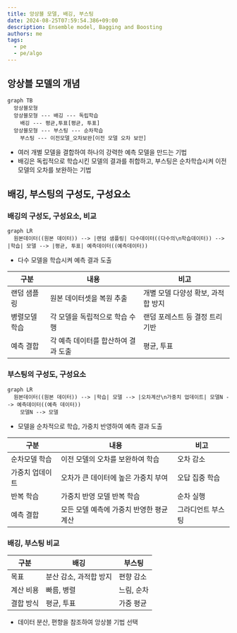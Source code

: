 ```yaml
---
title: 앙상블 모델, 배깅, 부스팅
date: 2024-08-25T07:59:54.386+09:00
description: Ensemble model, Bagging and Boosting
authors: me
tags: 
  - pe
  - pe/algo
---
```


## 앙상블 모델의 개념

```mermaid
graph TB
  앙상블모형
  앙상블모형 --- 배깅 --- 독립학습
    배깅 --- 평균,투표[평균, 투표]
  앙상블모형 --- 부스팅 --- 순차학습
    부스팅 --- 이전모델_오차보완[이전 모델 오차 보안]
```

- 여러 개별 모델을 결합하여 하나의 강력한 예측 모델을 만드는 기법
- 배깅은 독립적으로 학습시킨 모델의 결과를 취합하고, 부스팅은 순차학습시켜 이전 모델의 오차를 보완하는 기법

## 배깅, 부스팅의 구성도, 구성요소

### 배깅의 구성도, 구성요소, 비교

```mermaid
graph LR
  원본데이터((원본 데이터)) --> |랜덤 샘플링| 다수데이터((다수의\n학습데이터)) --> |학습| 모델 --> |평균, 투표| 예측데이터((예측데이터))
```

- 다수 모델을 학습시켜 예측 결과 도출

| 구분 | 내용 | 비고 |
| --- | --- | --- |
| 랜덤 샘플링 | 원본 데이터셋을 복원 추출 | 개별 모델 다양성 확보, 과적합 방지 |
| 병렬모델학습 | 각 모델을 독립적으로 학습 수행 | 랜덤 포레스트 등 결정 트리 기반 |
| 예측 결합 | 각 예측 데이터를 합산하여 결과 도출 | 평균, 투표 |

### 부스팅의 구성도, 구성요소

```mermaid
graph LR
  원본데이터((원본 데이터)) --> |학습| 모델 --> |오차계산\n가중치 업데이트| 모델N --> 예측데이터((예측 데이터))
    모델N --> 모델
```

- 모델을 순차적으로 학습, 가중치 반영하여 예측 결과 도출

| 구분 | 내용 | 비고 |
| --- | --- | --- |
| 순차모델 학습 | 이전 모델의 오차를 보완하여 학습 | 오차 감소 |
| 가중치 업데이트 | 오차가 큰 데이터에 높은 가중치 부여 | 오답 집중 학습 |
| 반복 학습 | 가중치 반영 모델 반복 학습 | 순차 실행 |
| 예측 결합 | 모든 모델 예측에 가중치 반영한 평균 계산 | 그라디언트 부스팅 |

### 배깅, 부스팅 비교

| 구분 | 배깅 | 부스팅 |
| --- | --- | --- |
| 목표 | 분산 감소, 과적합 방지 | 편향 감소 |
| 계산 비용 | 빠름, 병렬 | 느림, 순차 |
| 결합 방식 | 평균, 투표 | 가중 평균 |

- 데이터 분산, 편향을 참조하여 앙상블 기법 선택
